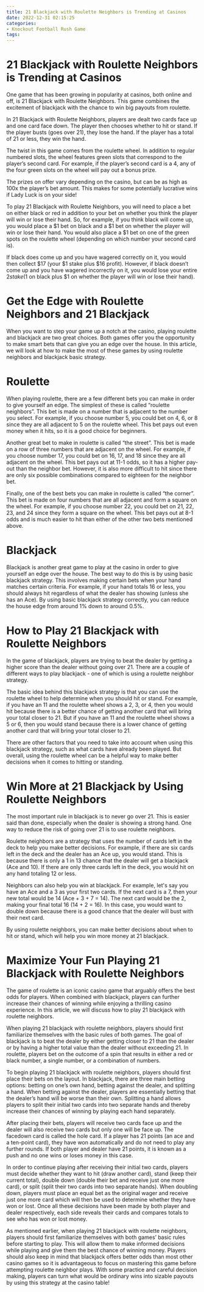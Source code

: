 ```yaml
---
title: 21 Blackjack with Roulette Neighbors is Trending at Casinos
date: 2022-12-31 02:15:25
categories:
- Knockout Football Rush Game
tags:
---
```



#  21 Blackjack with Roulette Neighbors is Trending at Casinos

One game that has been growing in popularity at casinos, both online and off, is 21 Blackjack with Roulette Neighbors. This game combines the excitement of blackjack with the chance to win big payouts from roulette.

In 21 Blackjack with Roulette Neighbors, players are dealt two cards face up and one card face down. The player then chooses whether to hit or stand. If the player busts (goes over 21), they lose the hand. If the player has a total of 21 or less, they win the hand.

The twist in this game comes from the roulette wheel. In addition to regular numbered slots, the wheel features green slots that correspond to the player’s second card. For example, if the player’s second card is a 4, any of the four green slots on the wheel will pay out a bonus prize.

The prizes on offer vary depending on the casino, but can be as high as 100x the player’s bet amount. This makes for some potentially lucrative wins if Lady Luck is on your side!

To play 21 Blackjack with Roulette Neighbors, you will need to place a bet on either black or red in addition to your bet on whether you think the player will win or lose their hand. So, for example, if you think black will come up, you would place a $1 bet on black and a $1 bet on whether the player will win or lose their hand. You would also place a $1 bet on one of the green spots on the roulette wheel (depending on which number your second card is).

If black does come up and you have wagered correctly on it, you would then collect $17 (your $1 stake plus $16 profit). However, if black doesn’t come up and you have wagered incorrectly on it, you would lose your entire $2 stake ($1 on black plus $1 on whether the player will win or lose their hand).

#  Get the Edge with Roulette Neighbors and 21 Blackjack

When you want to step your game up a notch at the casino, playing roulette and blackjack are two great choices. Both games offer you the opportunity to make smart bets that can give you an edge over the house. In this article, we will look at how to make the most of these games by using roulette neighbors and blackjack basic strategy.

# Roulette

When playing roulette, there are a few different bets you can make in order to give yourself an edge. The simplest of these is called “roulette neighbors”. This bet is made on a number that is adjacent to the number you select. For example, if you choose number 5, you could bet on 4, 6, or 8 since they are all adjacent to 5 on the roulette wheel. This bet pays out even money when it hits, so it is a good choice for beginners.

Another great bet to make in roulette is called “the street”. This bet is made on a row of three numbers that are adjacent on the wheel. For example, if you choose number 17, you could bet on 16, 17, and 18 since they are all adjacent on the wheel. This bet pays out at 11-1 odds, so it has a higher pay-out than the neighbor bet. However, it is also more difficult to hit since there are only six possible combinations compared to eighteen for the neighbor bet.

Finally, one of the best bets you can make in roulette is called “the corner”. This bet is made on four numbers that are all adjacent and form a square on the wheel. For example, if you choose number 22, you could bet on 21, 22, 23, and 24 since they form a square on the wheel. This bet pays out at 8-1 odds and is much easier to hit than either of the other two bets mentioned above.

# Blackjack

Blackjack is another great game to play at the casino in order to give yourself an edge over the house. The best way to do this is by using basic blackjack strategy. This involves making certain bets when your hand matches certain criteria. For example, if your hand totals 16 or less, you should always hit regardless of what the dealer has showing (unless she has an Ace). By using basic blackjack strategy correctly, you can reduce the house edge from around 1% down to around 0.5%.

#  How to Play 21 Blackjack with Roulette Neighbors

In the game of blackjack, players are trying to beat the dealer by getting a higher score than the dealer without going over 21. There are a couple of different ways to play blackjack - one of which is using a roulette neighbor strategy.

The basic idea behind this blackjack strategy is that you can use the roulette wheel to help determine when you should hit or stand. For example, if you have an 11 and the roulette wheel shows a 2, 3, or 4, then you would hit because there is a better chance of getting another card that will bring your total closer to 21. But if you have an 11 and the roulette wheel shows a 5 or 6, then you would stand because there is a lower chance of getting another card that will bring your total closer to 21.

There are other factors that you need to take into account when using this blackjack strategy, such as what cards have already been played. But overall, using the roulette wheel can be a helpful way to make better decisions when it comes to hitting or standing.

#  Win More at 21 Blackjack by Using Roulette Neighbors

The most important rule in blackjack is to never go over 21. This is easier said than done, especially when the dealer is showing a strong hand. One way to reduce the risk of going over 21 is to use roulette neighbors.

Roulette neighbors are a strategy that uses the number of cards left in the deck to help you make better decisions. For example, if there are six cards left in the deck and the dealer has an Ace up, you would stand. This is because there is only a 1 in 13 chance that the dealer will get a blackjack (Ace and 10). If there are only three cards left in the deck, you would hit on any hand totaling 12 or less.

Neighbors can also help you win at blackjack. For example, let's say you have an Ace and a 3 as your first two cards. If the next card is a 7, then your new total would be 14 (Ace + 3 + 7 = 14). The next card would be the 2, making your final total 16 (14 + 2 = 16). In this case, you would want to double down because there is a good chance that the dealer will bust with their next card.

By using roulette neighbors, you can make better decisions about when to hit or stand, which will help you win more money at 21 blackjack.

#  Maximize Your Fun Playing 21 Blackjack with Roulette Neighbors

The game of roulette is an iconic casino game that arguably offers the best odds for players. When combined with blackjack, players can further increase their chances of winning while enjoying a thrilling casino experience. In this article, we will discuss how to play 21 blackjack with roulette neighbors.

When playing 21 blackjack with roulette neighbors, players should first familiarize themselves with the basic rules of both games. The goal of blackjack is to beat the dealer by either getting closer to 21 than the dealer or by having a higher total value than the dealer without exceeding 21. In roulette, players bet on the outcome of a spin that results in either a red or black number, a single number, or a combination of numbers.

To begin playing 21 blackjack with roulette neighbors, players should first place their bets on the layout. In blackjack, there are three main betting options: betting on one’s own hand, betting against the dealer, and splitting a hand. When betting against the dealer, players are essentially betting that the dealer’s hand will be worse than their own. Splitting a hand allows players to split their initial two cards into two separate hands and thereby increase their chances of winning by playing each hand separately.

After placing their bets, players will receive two cards face up and the dealer will also receive two cards but only one will be face up. The facedown card is called the hole card. If a player has 21 points (an ace and a ten-point card), they have won automatically and do not need to play any further rounds. If both player and dealer have 21 points, it is known as a push and no one wins or loses money in this case.

In order to continue playing after receiving their initial two cards, players must decide whether they want to hit (draw another card), stand (keep their current total), double down (double their bet and receive just one more card), or split (split their two cards into two separate hands). When doubling down, players must place an equal bet as the original wager and receive just one more card which will then be used to determine whether they have won or lost. Once all these decisions have been made by both player and dealer respectively, each side reveals their cards and compares totals to see who has won or lost money.

As mentioned earlier, when playing 21 blackjack with roulette neighbors, players should first familiarize themselves with both games’ basic rules before starting to play. This will allow them to make informed decisions while playing and give them the best chance of winning money. Players should also keep in mind that blackjack offers better odds than most other casino games so it is advantageous to focus on mastering this game before attempting roulette neighbor plays. With some practice and careful decision making, players can turn what would be ordinary wins into sizable payouts by using this strategy at the casino table!